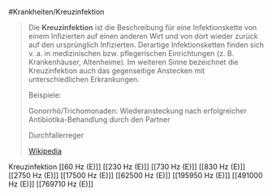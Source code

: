 #Krankheiten/Kreuzinfektion

> Die **Kreuzinfektion** ist die Beschreibung für eine Infektionskette von einem Infizierten auf einen anderen Wirt und von dort wieder zurück auf den ursprünglich Infizierten. Derartige Infektionsketten finden sich v. a. in medizinischen bzw. pflegerischen Einrichtungen (z. B. Krankenhäuser, Altenheime). Im weiteren Sinne bezeichnet die Kreuzinfektion auch das gegenseitige Anstecken mit unterschiedlichen Erkrankungen.
>
> Beispiele:
>
> 
>
> Gonorrhö/Trichomonaden: Wiederansteckung nach erfolgreicher Antibiotika-Behandlung durch den Partner
>
> Durchfallerreger
>
> [Wikipedia](https://de.wikipedia.org/wiki/Kreuzinfektion)

Kreuzinfektion
[[60 Hz (E)]]
[[230 Hz (E)]]
[[730 Hz (E)]]
[[830 Hz (E)]]
[[2750 Hz (E)]]
[[17500 Hz (E)]]
[[62500 Hz (E)]]
[[195950 Hz (E)]]
[[491000 Hz (E)]]
[[769710 Hz (E)]]